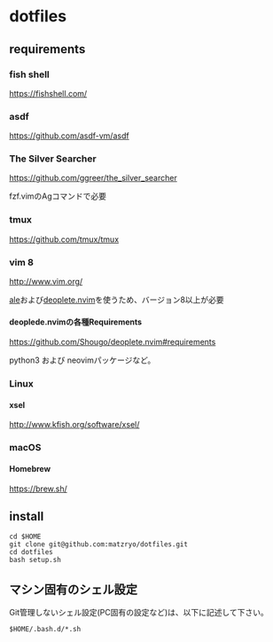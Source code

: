 # dotfiles

## requirements

### fish shell

<https://fishshell.com/>

### asdf

<https://github.com/asdf-vm/asdf>

### The Silver Searcher

<https://github.com/ggreer/the_silver_searcher>

fzf.vimのAgコマンドで必要

### tmux

<https://github.com/tmux/tmux>

### vim 8

<http://www.vim.org/>

[ale](https://github.com/w0rp/ale)および[deoplete.nvim](https://github.com/Shougo/deoplete.nvim)を使うため、バージョン8以上が必要

#### deoplede.nvimの各種Requirements

<https://github.com/Shougo/deoplete.nvim#requirements>

python3 および neovimパッケージなど。

### Linux

#### xsel

<http://www.kfish.org/software/xsel/>

### macOS

#### Homebrew

<https://brew.sh/>


## install

```shell
cd $HOME
git clone git@github.com:matzryo/dotfiles.git
cd dotfiles
bash setup.sh
```

## マシン固有のシェル設定

Git管理しないシェル設定(PC固有の設定など)は、以下に記述して下さい。

```shell
$HOME/.bash.d/*.sh
```
